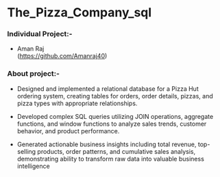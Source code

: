 # The_Pizza_Company_sql

### Individual Project:-
- Aman Raj\
(https://github.com/Amanraj40)


### About project:-

* Designed and implemented a relational database for a Pizza Hut ordering system, creating tables for orders, order
 details, pizzas, and pizza types with appropriate relationships.

* Developed complex SQL queries utilizing JOIN operations, aggregate functions, and window functions to analyze sales
 trends, customer behavior, and product performance.

* Generated actionable business insights including total revenue, top-selling products, order patterns, and cumulative sales
 analysis, demonstrating ability to transform raw data into valuable business intelligence

